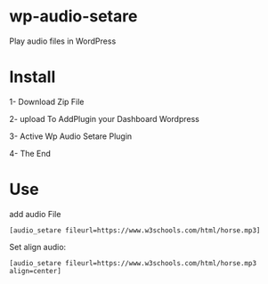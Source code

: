 # wp-audio-setare
Play audio files in WordPress

# Install

1- Download Zip File

2- upload To AddPlugin your Dashboard Wordpress

3- Active Wp Audio Setare Plugin

4- The End

# Use

add audio File

`[audio_setare fileurl=https://www.w3schools.com/html/horse.mp3]`

Set align audio:

`[audio_setare fileurl=https://www.w3schools.com/html/horse.mp3 align=center]`
